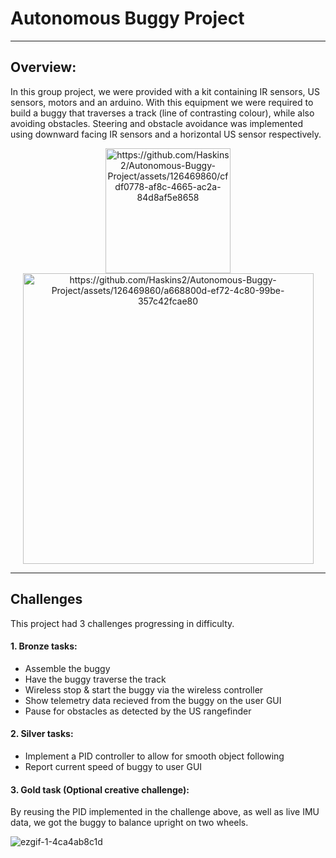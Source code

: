 # Autonomous Buggy Project
- - - -
## Overview:
In this group project, we were provided with a kit containing IR sensors, US sensors, motors and an arduino. With this equipment we were required to build a buggy that traverses a track (line of contrasting colour), while also avoiding obstacles. Steering and obstacle avoidance was implemented using downward facing IR sensors and a horizontal US sensor respectively.

<p align="center">
  <img src="https://github.com/Haskins2/Autonomous-Buggy-Project/assets/126469860/cfdf0778-af8c-4665-ac2a-84d8af5e8658" alt="https://github.com/Haskins2/Autonomous-Buggy-Project/assets/126469860/cfdf0778-af8c-4665-ac2a-84d8af5e8658" width="200"/>
  <img src="https://github.com/Haskins2/Autonomous-Buggy-Project/assets/126469860/a668800d-ef72-4c80-99be-357c42fcae80" alt="https://github.com/Haskins2/Autonomous-Buggy-Project/assets/126469860/a668800d-ef72-4c80-99be-357c42fcae80" width="465"/>
</p>

- - - -
## Challenges
This project had 3 challenges progressing in difficulty.

#### 1. Bronze tasks:
* Assemble the buggy
* Have the buggy traverse the track
* Wireless stop & start the buggy via the wireless controller
* Show telemetry data recieved from the buggy on the user GUI
* Pause for obstacles as detected by the US rangefinder

#### 2. Silver tasks:
* Implement a PID controller to allow for smooth object following
* Report current speed of buggy to user GUI

#### 3. Gold task (Optional creative challenge):
By reusing the PID implemented in the challenge above, as well as live IMU data, we got the buggy to balance upright on two wheels.

![ezgif-1-4ca4ab8c1d](https://github.com/Haskins2/Autonomous-Buggy-Project/assets/126469860/1827c42f-2119-463e-8db2-ea36e984f2ce)
